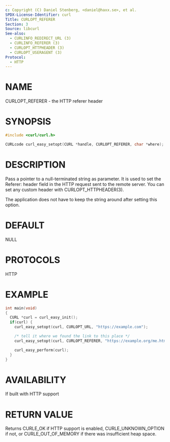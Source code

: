```yaml
---
c: Copyright (C) Daniel Stenberg, <daniel@haxx.se>, et al.
SPDX-License-Identifier: curl
Title: CURLOPT_REFERER
Section: 3
Source: libcurl
See-also:
  - CURLINFO_REDIRECT_URL (3)
  - CURLINFO_REFERER (3)
  - CURLOPT_HTTPHEADER (3)
  - CURLOPT_USERAGENT (3)
Protocol:
  - HTTP
---
```


# NAME

CURLOPT_REFERER - the HTTP referer header

# SYNOPSIS

~~~c
#include <curl/curl.h>

CURLcode curl_easy_setopt(CURL *handle, CURLOPT_REFERER, char *where);
~~~

# DESCRIPTION

Pass a pointer to a null-terminated string as parameter. It is used to set the
Referer: header field in the HTTP request sent to the remote server. You can
set any custom header with CURLOPT_HTTPHEADER(3).

The application does not have to keep the string around after setting this
option.

# DEFAULT

NULL

# PROTOCOLS

HTTP

# EXAMPLE

~~~c
int main(void)
{
  CURL *curl = curl_easy_init();
  if(curl) {
    curl_easy_setopt(curl, CURLOPT_URL, "https://example.com");

    /* tell it where we found the link to this place */
    curl_easy_setopt(curl, CURLOPT_REFERER, "https://example.org/me.html");

    curl_easy_perform(curl);
  }
}
~~~

# AVAILABILITY

If built with HTTP support

# RETURN VALUE

Returns CURLE_OK if HTTP support is enabled, CURLE_UNKNOWN_OPTION if not, or
CURLE_OUT_OF_MEMORY if there was insufficient heap space.

